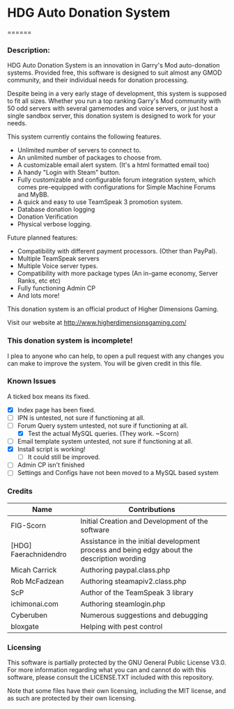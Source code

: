 # HDG Auto Donation System
======

### Description:
HDG Auto Donation System is an innovation in Garry's Mod auto-donation systems. Provided free, this software is designed to suit almost any GMOD community, and their individual needs for donation processing.

Despite being in a very early stage of development, this system is supposed to fit all sizes. Whether you run a top ranking Garry's Mod community with 50 odd servers with several gamemodes and voice servers, or just host a single sandbox server, this donation system is designed to work for your needs.

This system currently contains the following features.

* Unlimited number of servers to connect to.
* An unlimited number of packages to choose from.
* A customizable email alert system. (It's a html formatted email too)
* A handy "Login with Steam" button.
* Fully customizable and configurable forum integration system, which comes pre-equipped with configurations for Simple Machine Forums and MyBB.
* A quick and easy to use TeamSpeak 3 promotion system.
* Database donation logging
* Donation Verification
* Physical verbose logging.

Future planned features:

* Compatibility with different payment processors. (Other than PayPal).
* Multiple TeamSpeak servers
* Multiple Voice server types.
* Compatibility with more package types (An in-game economy, Server Ranks, etc etc)
* Fully functioning Admin CP
* And lots more!

This donation system is an official product of Higher Dimensions Gaming.

Visit our website at http://www.higherdimensionsgaming.com/

### This donation system is incomplete!
I plea to anyone who can help, to open a pull request with any changes you can make to improve the system.
You will be given credit in this file.

### Known Issues
A ticked box means its fixed.
- [x] Index page has been fixed.
- [ ] IPN is untested, not sure if functioning at all.
- [ ] Forum Query system untested, not sure if functioning at all.
  - [x] Test the actual MySQL queries. (They work. ~Scorn)
- [ ] Email template system untested, not sure if functioning at all.
- [x] Install script is working!
  - [ ] It could still be improved.
- [ ] Admin CP isn't finished
- [ ] Settings and Configs have not been moved to a MySQL based system

### Credits

| Name | Contributions |
| ---------- | ---------- |
| FIG-Scorn | Initial Creation and Development of the software |
| [HDG] Faerachnidendro | Assistance in the initial development process and being edgy about the description wording |
| Micah Carrick | Authoring paypal.class.php |
| Rob McFadzean | Authoring steamapiv2.class.php |
| ScP | Author of the TeamSpeak 3 library |
| ichimonai.com | Authoring steamlogin.php |
| Cyberuben | Numerous suggestions and debugging |
| bloxgate | Helping with pest control |

### Licensing

This software is partially protected by the GNU General Public License V3.0.
For more information regarding what you can and cannot do with this software, please consult the LICENSE.TXT included with this repository.

Note that some files have their own licensing, including the MIT license, and as such are protected by their own licensing.
